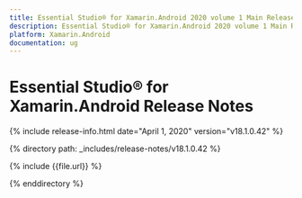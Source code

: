 ```yaml
---
title: Essential Studio® for Xamarin.Android 2020 volume 1 Main Release Notes  
description: Essential Studio® for Xamarin.Android 2020 volume 1 Main Release Notes  
platform: Xamarin.Android
documentation: ug
---
```


# Essential Studio® for Xamarin.Android  Release Notes  

{% include release-info.html date="April 1, 2020"  version="v18.1.0.42" %} 


{% directory path: _includes/release-notes/v18.1.0.42 %}

{% include {{file.url}} %}

{% enddirectory %}